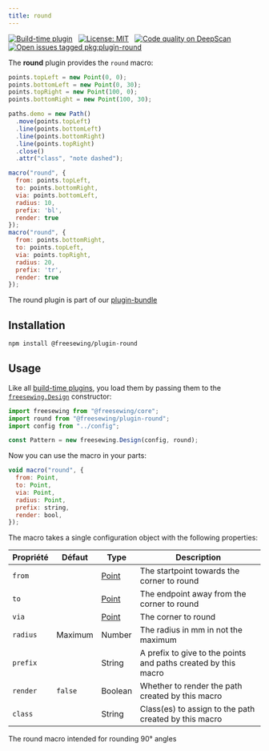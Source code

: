 ```yaml
---
title: round
---
```


[![Build-time plugin](https://img.shields.io/badge/Type-build--time-purple.svg)](/plugins) &nbsp; [![License: MIT](https://img.shields.io/npm/l/@freesewing/plugin-round.svg?label=License)](https://www.npmjs.com/package/@freesewing/plugin-round) &nbsp; [![Code quality on DeepScan](https://deepscan.io/api/teams/2114/projects/2993/branches/23256/badge/grade.svg)](https://deepscan.io/dashboard#view=project&tid=2114&pid=2993&bid=23256) &nbsp; [![Open issues tagged pkg:plugin-round](https://img.shields.io/github/issues/freesewing/freesewing/pkg:plugin-round.svg?label=Issues)](https://github.com/freesewing/freesewing/issues?q=is%3Aissue+is%3Aopen+label%3Apkg%3Aplugin-round)

The **round** plugin provides the `round` macro:

<example part="plugin_round" caption="An example of the round macro" design={false} />

```js
points.topLeft = new Point(0, 0);
points.bottomLeft = new Point(0, 30);
points.topRight = new Point(100, 0);
points.bottomRight = new Point(100, 30);

paths.demo = new Path()
  .move(points.topLeft)
  .line(points.bottomLeft)
  .line(points.bottomRight)
  .line(points.topRight)
  .close()
  .attr("class", "note dashed");

macro("round", {
  from: points.topLeft,
  to: points.bottomRight,
  via: points.bottomLeft,
  radius: 10,
  prefix: 'bl',
  render: true
});
macro("round", {
  from: points.bottomRight,
  to: points.topLeft,
  via: points.topRight,
  radius: 20,
  prefix: 'tr',
  render: true
});
```

<tip>

The round plugin is part of our [plugin-bundle](/plugins/bundle)

</Tip>

## Installation

```bash
npm install @freesewing/plugin-round
```

## Usage

Like all [build-time plugins](/plugins#build-time-plugins), you load them by passing them to the [`freesewing.Design`](/api#design) constructor:

```js
import freesewing from "@freesewing/core";
import round from "@freesewing/plugin-round";
import config from "../config";

const Pattern = new freesewing.Design(config, round);
```

Now you can use the macro in your parts:

```js
void macro("round", {
  from: Point,
  to: Point,
  via: Point,
  radius: Point,
  prefix: string,
  render: bool,
});
```

The macro takes a single configuration object with the following properties:

| Propriété | Défaut  | Type                | Description                                                    |
| --------- | ------- | ------------------- | -------------------------------------------------------------- |
| `from`    |         | [Point](/api/point) | The startpoint towards the corner to round                     |
| `to`      |         | [Point](/api/point) | The endpoint away from the corner to round                     |
| `via`     |         | [Point](/api/point) | The corner to round                                            |
| `radius`  | Maximum | Number              | The radius in mm in not the maximum                            |
| `prefix`  |         | String              | A prefix to give to the points and paths created by this macro |
| `render`  | `false` | Boolean             | Whether to render the path created by this macro               |
| `class`   |         | String              | Class(es) to assign to the path created by this macro          |


<warning>

The round macro intended for rounding 90° angles

</Warning>